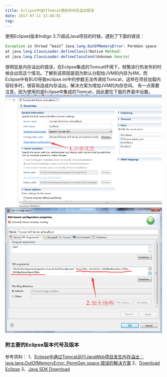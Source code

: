 ```yaml
---
title: Eclipse中运行Tomcat遇到的内存溢出错误
date: 2017-07-11 13:48:01
tag: 
---
```


使用Eclipse(版本Indigo 3.7)调试Java项目的时候，遇到了下面的错误：
```java
Exception in thread “main” Java.lang.OutOfMemoryError: PermGen space
at java.lang.ClassLoader.defineClass1(Native Method)
at java.lang.ClassLoader.defineClassCond(Unknown Source)
```
很明显是内存溢出的错误，在Eclipse集成的Tomcat环境下，频繁进行热发布的时候会出现这个情况。了解到该原因是因为默认分配给JVM的内存为4M，而Eclipse中有BUG导致eclipse.ini中的参数无法传递给Tomcat，这样在项目加载内容较多时，很容易造成内存溢出。解决方案为增加JVM的内存空间。
有一点需要注意，因为使用的是Eclipse中集成的Tomcat，因此要在下面的界面中设置。
![](./20170711-tomcat-oom/39469-20170711134641478-1034740273.png)
![](./20170711-tomcat-oom/39469-20170711134653197-1764862490.png)

### 附主要的Eclipse版本代号及版本

参考资料：
1、[Eclipse中通过Tomcat运行JavaWeb项目发生内存溢出：java.lang.OutOfMemoryError: PermGen space 错误的解决方案](http://blog.csdn.net/Crazy_Java1234/article/details/51554515)
2、[Download Eclipse](https://www.eclipse.org/downloads/)
3、[Java SDK Download](http://www.oracle.com/technetwork/java/javase/downloads/index.html)












